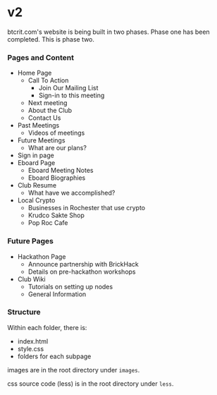 # v2
btcrit.com's website is being built in two phases. Phase one has been completed. This is phase two.

### Pages and Content
- Home Page
    - Call To Action
        - Join Our Mailing List
        - Sign-in to this meeting
    - Next meeting
    - About the Club
    - Contact Us
- Past Meetings
    - Videos of meetings
- Future Meetings
    - What are our plans?
- Sign in page
- Eboard Page
    - Eboard Meeting Notes
    - Eboard Biographies
- Club Resume
    - What have we accomplished?
- Local Crypto
    - Businesses in Rochester that use crypto
    - Krudco Sakte Shop
    - Pop Roc Cafe

### Future Pages
- Hackathon Page
    - Announce partnership with BrickHack
    - Details on pre-hackathon workshops
- Club Wiki
    - Tutorials on setting up nodes
    - General Information

### Structure
Within each folder, there is:
- index.html
- style.css
- folders for each subpage

images are in the root directory under `images`.

css source code (less) is in the root directory under `less`.

